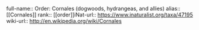 

full-name:: Order: Cornales (dogwoods, hydrangeas, and allies)
alias:: [[Cornales]]
rank:: [[order]]iNat-url:: https://www.inaturalist.org/taxa/47195
wiki-url:: http://en.wikipedia.org/wiki/Cornales